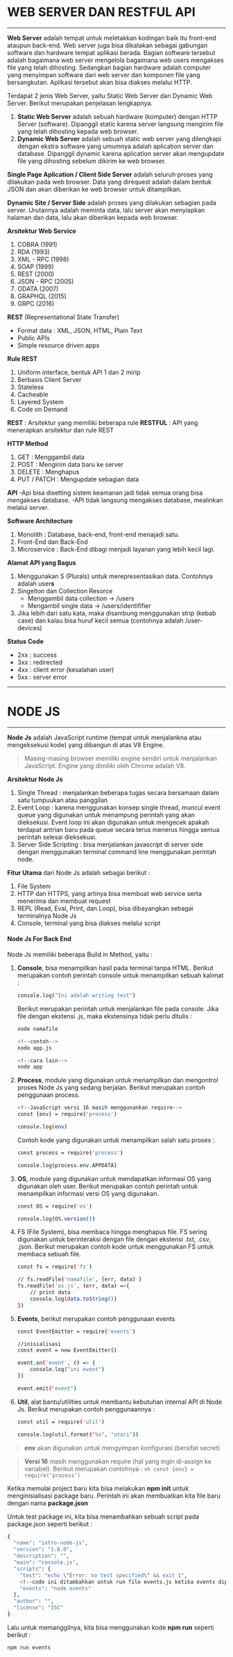 # WEB SERVER DAN RESTFUL API
---

**Web Server** adalah tempat untuk meletakkan kodingan baik itu front-end ataupun back-end. Web server juga bisa dikatakan sebagai gabungan software dan hardware tempat aplikasi berada. Bagian software tersebut adalah bagaimana web server mengelola bagaimana web users mengakses file yang telah dihosting. Sedangkan bagian hardware adalah computer yang menyimpan software dari web server dan komponen file yang bersangkutan. Aplikasi tersebut akan bisa diakses melalui HTTP.

Terdapat 2 jenis Web Server, yaitu Static Web Server dan Dynamic Web Server. Berikut merupakan penjelasan lengkapnya.
1. **Static Web Server** adalah sebuah hardware (komputer) dengan HTTP Server (software). Dipanggil static karena server langsung mengirim file yang telah dihosting kepada web browser.
2. **Dynamic Web Server** adalah sebuah static web server yang dilengkapi dengan ekstra software yang umumnya adalah aplication server dan database. Dipanggil dynamic karena aplication server akan mengupdate file yang dihosting sebelum dikirim ke web browser.

**Single Page Aplication / Client Side Server** adalah seluruh proses yang dilakukan pada web browser. Data yang direquest adalah dalam bentuk JSON dan akan diberikan ke web browser untuk ditampilkan.

**Dynamic Site / Server Side** adalah proses yang dilakukan sebagian pada server. Urutannya adalah meminta data, lalu server akan menyiapkan halaman dan data, lalu akan diberikan kepada web browser.

**Arsitektur Web Service**
1. COBRA (1991)
2. RDA (1993)
3. XML - RPC (1998)
4. SOAP (1999)
5. REST (2000)
6. JSON - RPC (2005)
7. ODATA (2007)
8. GRAPHQL (2015)
9. GRPC (2016)

**REST** (Representational State Transfer) 
- Format data : XML, JSON, HTML, Plain Text
- Public APIs
- Simple resource driven apps

**Rule REST**
1. Uniform interface, bentuk API 1 dan 2 mirip
2. Berbasis Client Server
3. Stateless
4. Cacheable
5. Layered System
6. Code on Demand

**REST** : Arsitektur yang memiliki beberapa rule
**RESTFUL** : API yang menerapkan arsitektur dan rule REST

**HTTP Method**
1. GET : Menggambil data
2. POST : Mengirim data baru ke server
3. DELETE : Menghapus
4. PUT / PATCH : Mengupdate sebagian data

**API**
-Api bisa disetting sistem keamanan jadi tidak semua orang bisa mengakses database.
-API tidak langsung mengakses database, mealinkan melalui server.

**Software Architecture**
1. Monolith : Database, back-end, front-end menajadi satu.
2. Front-End dan Back-End
3. Microservice : Back-End dibagi menjadi layanan yang lebih kecil lagi.

**Alamat API yang Bagus**
1. Menggunakan S (Plurals) untuk merepresentasikan data. Contohnya adalah user**s**
2. Singelton dan Collection Resorce
    - Menggambil data collection -> /users
    - Mengambil single data -> /users/identififier
3. Jika lebih dari satu kata, maka disambung menggunakan strip (kebab case) dan kalau bisa huruf kecil semua (contohnya adalah /user-devices)

**Status Code**
- 2xx : success
- 3xx : redirected
- 4xx : client error (kesalahan user)
- 5xx : server error

---
# NODE JS
---
**Node Js** adalah JavaScript runtime (tempat untuk menjalankna atau mengeksekusi kode) yang dibangun di atas V8 Engine.

> Masing-masing browser memiliki engine sendiri untuk menjalankan JavaScript. Engine yang dimiliki oleh Chrome adalah V8.

**Arsitektur Node Js**
1. Single Thread : menjalankan beberapa tugas secara bersamaan dalam satu tumpuukan atau panggilan
2. Event Loop : karena menggunakan konsep single thread, muncul event queue yang digunakan untuk menampung perintah yang akan dieksekusi. Event loop ini akan digunakan untuk mengecek apakah terdapat antrian baru pada queue secara terus menerus hingga semua perintah selesai dieksekusi.
3. Server Side Scripting : bisa menjalankan javascript di server side dengan menggunakan terminal command line menggunakan perintah node.

**Fitur Utama** dari Node Js adalah sebagai berikut :
1. File System
2. HTTP dan HTTPS, yang artinya bisa membuat web service serta menerima dan membuat request
3. REPL (Read, Eval, Print, dan Loop), bisa dibayangkan sebagai terminalnya Node Js
4. Console, terminal yang bisa diakses melalui script

#### Node Js For Back End
Node Js memiliki beberapa Build in Method, yaitu :
1. **Console**, bisa menampilkan hasil pada terminal tanpa HTML.
    Berikut merupakan contoh perintah console untuk menampilkan sebuah kalimat :
    ```sh
    console.log("Ini adalah writing test")
    ```
    Berikut merupakan perintah untuk menjalankan file pada console. Jika file dengan ekstensi .js, maka ekstensinya tidak perlu ditulis :
    ```sh
    node namafile
    
    <!--contoh-->
    node app.js
    
    <!--cara lain-->
    node app
    ```
2. **Process**, module yang digunakan untuk menampilkan dan mengontrol proses Node Js yang sedang berjalan. Berikut merupakan contoh penggunaan process.
    ```sh
    <!--JavaScript versi 16 masih menggunankan require-->
    const {env} = require('process')

    console.log(env)
    ```
    Contoh kode yang digunakan untuk menampilkan salah satu proses :
    ```sh
    const process = require('process')
    
    console.log(process.env.APPDATA)
    ```
3. **OS**, module yang digunakan untuk mendapatkan informasi OS yang digunakan oleh user. Berikut merupakan contoh perintah untuk menampilkan informasi versi OS yang digunakan.
    ```sh
    const OS = require('os')

    console.log(OS.version())
    ```
4. FS (File System), bisa membaca hingga menghapus file. FS sering digunakan untuk berinteraksi dengan file dengan ekstensi .txt, .csv, .json. Berikut merupakan contoh kode untuk menggunakan FS untuk membaca sebuah file.
    ```sh
    const fs = require('fs')

    // fs.readFile('namafile', (err, data) )
    fs.readFile('os.js', (err, data) =>{
        // print data
        console.log(data.toString())
    })
    ```
5. **Events**, berikut merupakan contoh penggunaan events
    ```sh
    const EventEmitter = require('events')
    
    //inisialisasi
    const event = new EventEmitter()
    
    event.on('event', () => {
        console.log("ini event")
    })
    
    event.emit("event")
    ```
6. **Util**, alat bantu/utilities untuk membantu kebutuhan internal API di Node Js. Berikut merupakan contoh penggunaannya :
    ```sh
    const util = require('util')

    console.log(util.format("%s", "utari"))
    ```

>**env** akan digunakan untuk mengyimpan konfigurasi (bersifat secret)

>**Versi 16** masih menggunakan require (hal yang ingin di-assign ke variabel). Berikut merupakan contohnya :
    ```sh
    const {env} = require('process')
    ```

Ketika memulai project baru kita bisa melakukan **npm init** untuk menginisialisasi package baru. Perintah ini akan membuatkan kita file baru dengan nama **package.json**

Untuk test package ini, kita bisa menambahkan sebuah script pada package.json seperti berikut :
```sh
{
  "name": "intro-node-js",
  "version": "1.0.0",
  "description": "",
  "main": "console.js",
  "scripts": {
    "test": "echo \"Error: no test specified\" && exit 1",
    <!--code ini ditambahkan untuk run file events.js ketika events dipanggil-->
    "events": "node events"
  },
  "author": "",
  "license": "ISC"
}
```

Lalu untuk memanggilnya, kita bisa menggunakan kode **npm run** seperti berikut :
```sh
npm run events
```
